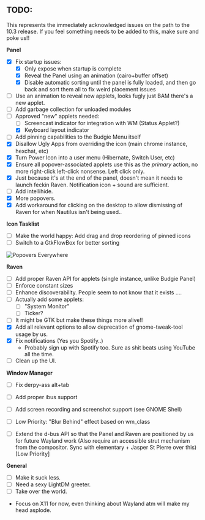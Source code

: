 TODO:
-----

This represents the immediately acknowledged issues on the path to the 10.3
release. If you feel something needs to be added to this, make sure and poke
us!!

**Panel**

 * [x] Fix startup issues:
    * [x] Only expose when startup is complete
    * [x] Reveal the Panel using an animation (cairo+buffer offset)
    * [x] Disable automatic sorting until the panel is fully loaded, and then go
      back and sort them all to fix weird placement issues
 * [ ] Use an animation to reveal new applets, looks fugly just BAM there's a new applet.
 * [ ] Add garbage collection for unloaded modules
 * [ ] Approved "new" applets needed:
   * [ ] Screencast indicator for integration with WM (Status Applet?)
   * [x] Keyboard layout indicator
 * [ ] Add pinning capabilities to the Budgie Menu itself
 * [x] Disallow Ugly Apps from overriding the icon (main chrome instance, hexchat, etc)
 * [x] Turn Power Icon into a user menu (Hibernate, Switch User, etc)
 * [x] Ensure all popover-associated applets use this as  the *primary* action, no
       more right-click left-click nonsense. Left click only.
 * [x] Just because it's at the end of the panel, doesn't mean it needs to launch
       feckin Raven. Notification icon + sound are sufficient.
 * [ ] Add intellihide.
 * [x] More popovers.
 * [x] Add workaround for clicking on the desktop to allow dismissing of Raven
       for when Nautilus isn't being used..

**Icon Tasklist**

 * [ ] Make the world happy: Add drag and drop reordering of pinned icons
 * [ ] Switch to a GtkFlowBox for better sorting

 ![Popovers Everywhere](http://cdn.meme.am/instances/500x/63501402.jpg)

**Raven**

 * [ ] Add proper Raven API for applets (single instance, unlike Budgie Panel)
 * [ ] Enforce constant sizes
 * [ ] Enhance discoverability. People seem to not know that it exists ....
 * [ ] Actually add some applets:
   * [ ] "System Monitor"
   * [ ] Ticker?
 * [ ] It might be GTK but make these things more alive!!
 * [x] Add all relevant options to allow deprecation of gnome-tweak-tool usage by us.
 * [x] Fix notifications (Yes you Spotify..)
   - Probably sign up with Spotify too. Sure as shit beats using YouTube all the time.
 * [ ] Clean up the UI.

**Window Manager**


 * [ ] Fix derpy-ass alt+tab
 * [ ] Add proper ibus support
 * [ ] Add screen recording and screenshot support (see GNOME Shell)
 * [ ] Low Priority: "Blur Behind" effect based on wm_class
 * [ ] Extend the d-bus API so that the Panel and Raven are positioned by us for future
   Wayland work (Also require an accessible strut mechanism from the compositor.
   Sync with elementary + Jasper St Pierre over this) [Low Priority]


**General**


 * [ ] Make it suck less.
 * [ ] Need a sexy LightDM greeter.
 * [ ] Take over the world.
 * Focus on X11 for now, even thinking about Wayland atm will make my head asplode.
